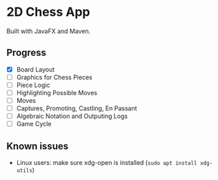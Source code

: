 # 2D Chess App
Built with JavaFX and Maven.

## Progress
- [x] Board Layout
- [ ] Graphics for Chess Pieces
- [ ] Piece Logic
- [ ] Highlighting Possible Moves
- [ ] Moves
- [ ] Captures, Promoting, Castling, En Passant
- [ ] Algebraic Notation and Outputing Logs
- [ ] Game Cycle

## Known issues
- Linux users: make sure xdg-open is installed (``sudo apt install xdg-utils``)
